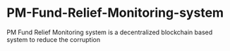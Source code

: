 # PM-Fund-Relief-Monitoring-system
PM Fund Relief Monitoring system is a decentralized blockchain based system to reduce the corruption 
